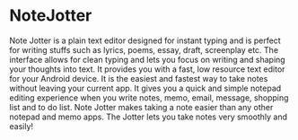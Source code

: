 # NoteJotter
Note Jotter is a plain text editor designed for instant typing and is perfect for writing stuffs such as lyrics, poems, essay, draft, screenplay etc. The interface allows for clean typing and lets you focus on writing and shaping your thoughts into text.
It provides you with a fast, low resource text editor for your Android device.
It is the easiest and fastest way to take notes without leaving your current app. It gives you a quick and simple notepad editing experience when you write notes, memo, email, message, shopping list and to do list. Note Jotter makes taking a note easier than any other notepad and memo apps.
The Jotter lets you take notes very smoothly and easily!
